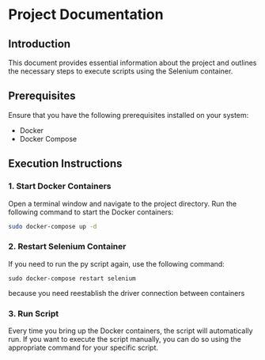 # Project Documentation

## Introduction

This document provides essential information about the project and outlines the necessary steps to execute scripts using the Selenium container.

## Prerequisites

Ensure that you have the following prerequisites installed on your system:

- Docker
- Docker Compose

## Execution Instructions

### 1. Start Docker Containers

Open a terminal window and navigate to the project directory. Run the following command to start the Docker containers:

```sh
sudo docker-compose up -d
```

### 2. Restart Selenium Container
If you need to run the py script again, use the following command:

```shell
sudo docker-compose restart selenium
```

because you need reestablish the driver connection between containers

### 3. Run Script
Every time you bring up the Docker containers, the script will automatically run. If you want to execute the script manually, you can do so using the appropriate command for your specific script.